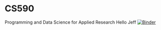 # CS590
Programming and Data Science for Applied Research
Hello Jeff
[![Binder](https://mybinder.org/badge_logo.svg)](https://mybinder.org/v2/gh/bmcneec/CS590/R)
